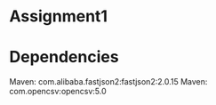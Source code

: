 # Assignment1

# Dependencies
Maven: com.alibaba.fastjson2:fastjson2:2.0.15
Maven: com.opencsv:opencsv:5.0
